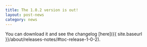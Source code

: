 ```yaml
---
title: The 1.0.2 version is out!
layout: post-news
category: news
---
```


You can download it and see the changelog [here]({{ site.baseurl }}/about/releases-notes/#toc-release-1-0-2).
